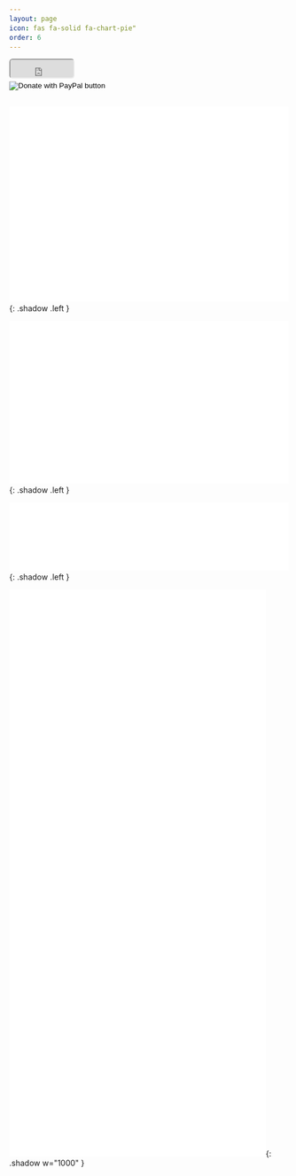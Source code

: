 ```yaml
---
layout: page
icon: fas fa-solid fa-chart-pie"
order: 6
---
```


<div class="donation d-flex mb-0">
    <div class="left">
    <iframe src="https://github.com/sponsors/dennykorsukewitz/button" title="Sponsor dennykorsukewitz" height="32" width="114" style="border: 1; border-radius: 6px;"></iframe>
    </div>
    <div class="right">
        <form action="https://www.paypal.com/donate" method="post" target="_top">
            <input type="hidden" name="hosted_button_id" value="GETTPE8W8AF4A" />
            <input type="image" src="https://pics.paypal.com/00/s/NGJjOTAwOTEtNjExYS00MzQ5LWI2MDQtZmM0YWNlY2YyOTUy/file.PNG" border="0" name="submit" title="PayPal - The safer, easier way to pay online!" alt="Donate with PayPal button" style="height: 32px;" />
            <img alt="" border="0" src="https://www.paypal.com/en_DE/i/scr/pixel.gif" width="1" height="1" />
        </form>
    </div>
</div>

<div>
  <canvas id="Daily"></canvas>
  <canvas id="VSCodeInstalls"></canvas>
  <canvas id="SublimeInstalls"></canvas>
  <canvas id="NPMInstalls"></canvas>
  <canvas id="GitHubStars"></canvas>
</div>

<script src="https://cdn.jsdelivr.net/npm/chart.js"></script>
<!-- Line below added, added date adapter for time scale -->
<script src="https://cdn.jsdelivr.net/npm/chartjs-adapter-date-fns/dist/chartjs-adapter-date-fns.bundle.min.js"></script>

<script>

    const Daily = document.getElementById('Daily');
    let url_daily = 'https://raw.githubusercontent.com/dennykorsukewitz/dennykorsukewitz/dev/.github/metrics/data/daily.json';

    fetch(url_daily)
        .then((response) => {
            return response.json();
        })
        .then((daily_data) => {

            let datasets = [];
            let repositories = [
                'generator-sublime-package',
                'Sublime-GitHubFileFetcher',
                'Sublime-QuoteWithMarker',
                'VSCode-AddFolderToWorkspace',
                'VSCode-GitHubFileFetcher',
                'VSCode-MyExtensionPack',
                'VSCode-QuoteWithMarker',
                'VSCode-RainbowColors',
                'VSCode-Znuny',
            ];

            const daily = daily_data.slice(-7);

            repositories.forEach(name => {
                datasets.push({
                    label: name,
                    data: daily,
                    parsing: {
                        xAxisKey: 'date',
                        yAxisKey: name,
                    }
                });
            });

            new Chart(Daily, {
                type: "bar",
                data: {
                    datasets: datasets,
                },
                options: {
                    responsive: true,
                    borderWidth: 1,
                    scales: {
                        xAxis: {
                            type: "time",
                            time: {
                                unit: "day"
                            }
                        },
                    },
                    scale: {
                        ticks: {
                            precision: 0
                        }
                    },
                    plugins: {
                        colors: {
                            forceOverride: true,
                        },
                        title: {
                            display: true,
                            text: 'Daily - Installs'
                        },
                    }
                }
            }
        )
    });

    const VSCodeInstalls = document.getElementById('VSCodeInstalls');
    let url_vscode = 'https://raw.githubusercontent.com/dennykorsukewitz/dennykorsukewitz/dev/.github/metrics/data/vscode-total.json';


    fetch(url_vscode)
        .then((response) => {
            return response.json();
        })
        .then((vscode_data) => {

            let datasets = [];
            let repositories = [
                'VSCode-AddFolderToWorkspace',
                'VSCode-GitHubFileFetcher',
                'VSCode-MyExtensionPack',
                'VSCode-QuoteWithMarker',
                'VSCode-RainbowColors',
                'VSCode-Znuny',
            ];

            repositories.forEach(name => {
                datasets.push({
                    type: 'line',
                    label: name,
                    data: vscode_data,
                    tension: 0.1,
                    spanGaps: true,
                    parsing: {
                        xAxisKey: 'date',
                        yAxisKey: name,
                    }
                });
            });

            new Chart(VSCodeInstalls, {
                data: {
                    datasets: datasets,
                },
                options: {
                    responsive: true,
                    scales: {
                        y: {
                            min: 0,
                        },
                        xAxis: {
                            stacked: true,
                            type: 'time',
                            time: {
                                unit: 'month'
                            },
                        }
                    },

                    plugins: {
                        colors: {
                            forceOverride: true,
                        },
                        title: {
                            display: true,
                            text: 'VSCode - Installs'
                        },
                    }
                }
            }
        )
    });

    const SublimeInstalls = document.getElementById('SublimeInstalls');
    let url_sublime = 'https://raw.githubusercontent.com/dennykorsukewitz/dennykorsukewitz/dev/.github/metrics/data/sublime-total.json';

    fetch(url_sublime)
        .then((response) => {
            return response.json();
        })
        .then((sublime_data) => {

            let datasets = [];
            let repositories = [
                'Sublime-GitHubFileFetcher',
                'Sublime-QuoteWithMarker',
            ];

            repositories.forEach(name => {
                datasets.push({
                    type: 'line',
                    label: name,
                    data: sublime_data,
                    tension: 0.1,
                    spanGaps: true,
                    parsing: {
                        xAxisKey: 'date',
                        yAxisKey: name,
                    }
                });
            });

            new Chart(SublimeInstalls, {
                data: {
                    datasets: datasets,
                },
                options: {
                    responsive: true,
                    scales: {
                        y: {
                            min: 0,
                        },
                        xAxis: {
                            stacked: true,
                            type: 'time',
                            time: {
                                unit: 'month'
                            },
                        }
                    },

                    plugins: {
                        colors: {
                            forceOverride: true,
                        },
                        title: {
                            display: true,
                            text: 'Sublime - Installs'
                        }
                    }
                }
            }
        )
    });

    const NPMInstalls = document.getElementById('NPMInstalls');
    let url_npm = 'https://raw.githubusercontent.com/dennykorsukewitz/dennykorsukewitz/dev/.github/metrics/data/npm-total.json';

    fetch(url_npm)
        .then((response) => {
            return response.json();
        })
        .then((npm_data) => {
            let datasets = [];
            let repositories = [
                'generator-sublime-package',
            ];

            repositories.forEach(name => {
                datasets.push({
                    type: 'line',
                    label: name,
                    data: npm_data,
                    tension: 0.1,
                    spanGaps: true,
                    parsing: {
                        xAxisKey: 'date',
                        yAxisKey: name,
                    }
                });
            });

            new Chart(NPMInstalls, {
                data: {
                    datasets: datasets,
                },
                options: {
                    responsive: true,
                    scales: {
                        y: {
                            min: 0,
                        },
                        xAxis: {
                            type: 'time',
                            time: {
                                unit: 'year'
                            },
                        }
                    },
                    plugins: {
                        colors: {
                            forceOverride: true,
                        },
                        title: {
                            display: true,
                            text: 'NPM - Installs'
                        },
                    }
                }
            }
        )
    });

    const GitHubStars = document.getElementById('GitHubStars');
    let url_github = 'https://raw.githubusercontent.com/dennykorsukewitz/dennykorsukewitz/dev/.github/metrics/data/github-stars.json';

    fetch(url_github)
        .then((response) => {
            return response.json();
        })
        .then((github_data) => {

            let repositories = github_data.map(obj => {
            return Object.keys(obj).filter(key => key !== "date" && key !== "user" && key !== "total");
            });

            let flatRepositories = repositories.flat().sort();

            repositories = [...new Set(flatRepositories)];

            let datasets = [];
            repositories.forEach(name => {
                datasets.push({
                    label: name,
                    type: 'line',
                    data: github_data,
                    tension: 0.1,
                    spanGaps: true,
                    parsing: {
                        xAxisKey: 'date',
                        yAxisKey: name,
                    }
                });
            });

            new Chart(GitHubStars, {
                data: {
                    datasets: datasets,
                },
                options: {
                    responsive: true,
                    scales: {
                        y: {
                            min: 0,
                        },
                        xAxis: {
                            type: 'time',
                            time: {
                                unit: 'year'
                            },
                        }
                    },
                    plugins: {
                        colors: {
                            forceOverride: true,
                        },
                        title: {
                            display: true,
                            text: 'GitHub Stars'
                        },
                    }
                }
            }
        )
    });

</script>


![Sponsors](https://raw.githubusercontent.com/dennykorsukewitz/dennykorsukewitz/dev/.github/metrics/sponsors.svg){: .shadow .left }

![Languages](https://raw.githubusercontent.com/dennykorsukewitz/dennykorsukewitz/dev/.github/metrics/languages.indepth.svg){: .shadow .left }

![Reactions](https://raw.githubusercontent.com/dennykorsukewitz/dennykorsukewitz/dev/.github/metrics/comment.reactions.svg){: .shadow .left }

![Commit-Calendar Total](https://raw.githubusercontent.com/dennykorsukewitz/dennykorsukewitz/dev/.github/metrics/commit-calendar.total.svg){: .shadow w="1000" }
